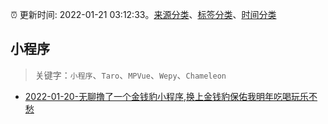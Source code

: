:alarm_clock: 更新时间: 2022-01-21 03:12:33。[来源分类](../README.md)、[标签分类](../TAGS.md)、[时间分类](../TIMELINE.md)

## 小程序


> 关键字：`小程序`、`Taro`、`MPVue`、`Wepy`、`Chameleon`



- [2022-01-20-无聊撸了一个金钱豹小程序,换上金钱豹保佑我明年吃喝玩乐不愁](https://www.v2ex.com/t/829584) 